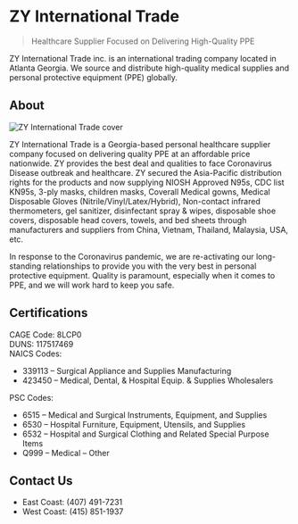 # ZY International Trade

> Healthcare Supplier Focused on Delivering High-Quality PPE 

ZY International Trade inc. is an international trading company located in Atlanta Georgia. 
We source and distribute high-quality medical supplies and personal protective equipment (PPE) globally.

## About

![ZY International Trade cover](https://zyintltrade.com/wp-content/uploads/2020/06/926970-1.jpg)

ZY International Trade is a Georgia-based personal healthcare supplier company focused on delivering quality PPE at an affordable price nationwide. ZY provides the best deal and qualities to face Coronavirus Disease outbreak and healthcare. ZY secured the Asia-Pacific distribution rights for the products and now supplying NIOSH Approved N95s, CDC list KN95s, 3-ply masks, children masks, Coverall Medical gowns, Medical Disposable Gloves (Nitrile/Vinyl/Latex/Hybrid), Non-contact infrared thermometers, gel sanitizer, disinfectant spray & wipes, disposable shoe covers, disposable head covers, towels, and bed sheets through manufacturers and suppliers from China, Vietnam, Thailand, Malaysia, USA, etc.

In response to the Coronavirus pandemic, we are re-activating our long-standing relationships to provide you with the very best in personal protective equipment. Quality is paramount, especially when it comes to PPE, and we will work hard to keep you safe.

## Certifications

CAGE Code: 8LCP0  
DUNS: 117517469  
NAICS Codes:  

* 339113 – Surgical Appliance and Supplies Manufacturing
* 423450 – Medical, Dental, & Hospital Equip. & Supplies Wholesalers

PSC Codes:

* 6515 – Medical and Surgical Instruments, Equipment, and Supplies
* 6530 – Hospital Furniture, Equipment, Utensils, and Supplies
* 6532 – Hospital and Surgical Clothing and Related Special Purpose Items
* Q999 – Medical – Other

## Contact Us

* East Coast: (407) 491-7231
* West Coast: (415) 851-1937
